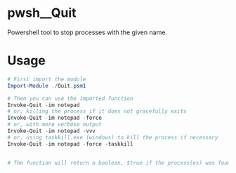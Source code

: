 # pwsh__Quit
Powershell tool to stop processes with the given name.

# Usage
```powershell
# First import the module
Import-Module ./Quit.psm1

# Then you can use the imported function
Invoke-Quit -im notepad
# or, killing the process if it does not gracefully exits
Invoke-Quit -im notepad -force
# or, with more verbose output
Invoke-Quit -im notepad -vvv
# or, using taskkill.exe (windows) to kill the process if necessary
Invoke-Quit -im notepad -force -taskkill


# The function will return a boolean, $true if the process(es) was found and it exited, $false otherwise.
```
